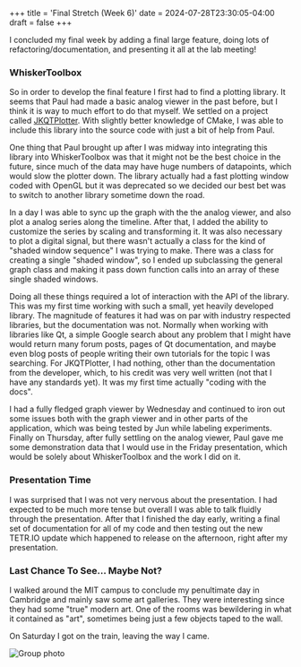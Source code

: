+++
title = 'Final Stretch (Week 6)'
date = 2024-07-28T23:30:05-04:00
draft = false 
+++

I concluded my final week by adding a final large feature, doing lots of refactoring/documentation, and presenting it all at the lab meeting!
<!--more-->

### WhiskerToolbox
So in order to develop the final feature I first had to find a plotting library. It seems that Paul had made a basic analog viewer in the past before, but I think it is way to much effort to do that myself. We settled on a project called [JKQTPlotter](https://github.com/jkriege2/JKQtPlotter). With slightly better knowledge of CMake, I was able to include this library into the source code with just a bit of help from Paul. 

One thing that Paul brought up after I was midway into integrating this library into WhiskerToolbox was that it might not be the best choice in the future, since much of the data may have huge numbers of datapoints, which would slow the plotter down. The library actually had a fast plotting window coded with OpenGL but it was deprecated so we decided our best bet was to switch to another library sometime down the road.

In a day I was able to sync up the graph with the the analog viewer, and also plot a analog series along the timeline. After that, I added the ability to customize the series by scaling and transforming it. It was also necessary to plot a digital signal, but there wasn't actually a class for the kind of "shaded window sequence" I was trying to make. There was a class for creating a single "shaded window", so I ended up subclassing the general graph class and making it pass down function calls into an array of these single shaded windows. 

Doing all these things required a lot of interaction with the API of the library. This was my first time working with such a small, yet heavily developed library. The magnitude of features it had was on par with industry respected libraries, but the documentation was not. Normally when working with libraries like Qt, a simple Google search about any problem that I might have would return many forum posts, pages of Qt documentation, and maybe even blog posts of people writing their own tutorials for the topic I was searching. For JKQTPlotter, I had nothing, other than the documentation from the developer, which, to his credit was very well written (not that I have any standards yet). It was my first time actually "coding with the docs".

I had a fully fledged graph viewer by Wednesday and continued to iron out some issues both with the graph viewer and in other parts of the application, which was being tested by Jun while labeling experiments. Finally on Thursday, after fully settling on the analog viewer, Paul gave me some demonstration data that I would use in the Friday presentation, which would be solely about WhiskerToolbox and the work I did on it. 

### Presentation Time
I was surprised that I was not very nervous about the presentation. I had expected to be much more tense but overall I was able to talk fluidly through the presentation. After that I finished the day early, writing a final set of documentation for all of my code and then testing out the new TETR.IO update which happened to release on the afternoon, right after my presentation.

### Last Chance To See... Maybe Not?
I walked around the MIT campus to conclude my penultimate day in Cambridge and mainly saw some art galleries. They were interesting since they had some "true" modern art. One of the rooms was bewildering in what it contained as "art", sometimes being just a few objects taped to the wall.

On Saturday I got on the train, leaving the way I came.

![Group photo](/images/IMG_0294.jpeg)

